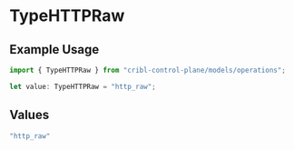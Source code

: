 # TypeHTTPRaw

## Example Usage

```typescript
import { TypeHTTPRaw } from "cribl-control-plane/models/operations";

let value: TypeHTTPRaw = "http_raw";
```

## Values

```typescript
"http_raw"
```